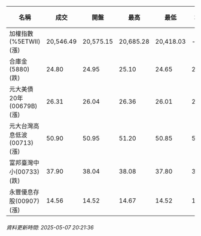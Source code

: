 | 名稱 | 成交 | 開盤 | 最高 | 最低 | 均價 | 成交金額(億) | 昨收 | 漲跌幅 | 漲跌 | 總量 | 昨量 | 振幅 |
| -------- | -------- | -------- | -------- |-------- | -------- | -------- |-------- |-------- |-------- | -------- | -------- |-------- |
|加權指數(%5ETWII) (漲)|20,546.49|20,575.15|20,685.28|20,418.03|-|2,702.27|20,522.59|0.12%|23.90|5,033,335|0|1.30%|
|合庫金(5880) (跌)|24.80|24.95|25.10|24.65|24.88|2.84|24.85|0.20%|0.05|11,427|15,073|1.81%|
|元大美債20年(00679B) (漲)|26.31|26.04|26.36|26.01|26.25|19.87|25.81|1.94%|0.50|75,719|144,953|1.36%|
|元大台灣高息低波(00713) (漲)|50.90|50.95|51.20|50.85|51.02|4.57|50.75|0.30%|0.15|8,966|14,435|0.69%|
|富邦臺灣中小(00733) (跌)|37.90|38.04|38.08|37.80|37.93|0.346|38.00|0.26%|0.10|912|1,588|0.74%|
|永豐優息存股(00907) (漲)|14.56|14.52|14.67|14.52|14.58|0.334|14.50|0.41%|0.06|2,289|2,390|1.03%|
###### 資料更新時間: 2025-05-07 20:21:36